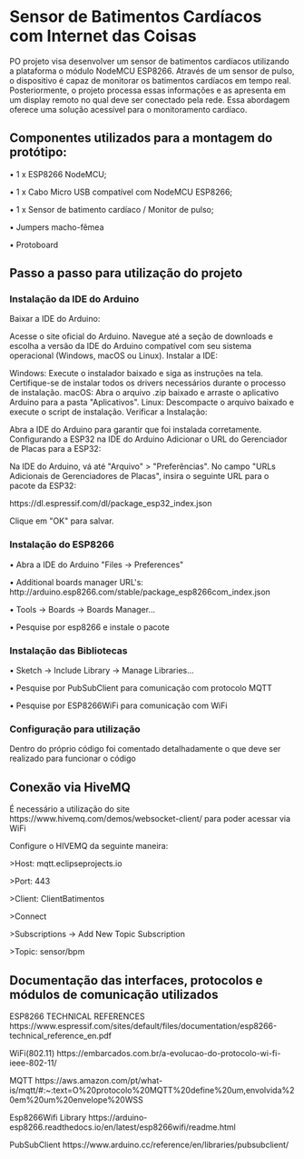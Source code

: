 <h1>Sensor de Batimentos Cardíacos com Internet das Coisas</h1>
PO projeto visa desenvolver um sensor de batimentos cardíacos utilizando a
plataforma o módulo NodeMCU ESP8266. Através de um sensor de pulso, o
dispositivo é capaz de monitorar os batimentos cardíacos em tempo real.
Posteriormente, o projeto processa essas informações e as apresenta em um
display remoto no qual deve ser conectado pela rede. Essa abordagem oferece
uma solução acessível para o monitoramento cardíaco.


<h2>Componentes utilizados para a montagem do protótipo:</h2>
<p> •	1 x ESP8266 NodeMCU; </p>
<p> •	1 x Cabo Micro USB compatível com NodeMCU ESP8266; </p>
<p> •	1 x Sensor de batimento cardíaco / Monitor de pulso; </p>
<p> •	Jumpers macho-fêmea </p>
<p> • Protoboard </p>

<h2>Passo a passo para utilização do projeto </h2>
<h3> Instalação da IDE do Arduino</h3>
<p>Baixar a IDE do Arduino: </p>
<p>Acesse o site oficial do Arduino. Navegue até a seção de downloads e escolha a versão da IDE do Arduino compatível com seu sistema operacional (Windows, macOS ou Linux). Instalar a IDE:</p>
<p>Windows: Execute o instalador baixado e siga as instruções na tela. Certifique-se de instalar todos os drivers necessários durante o processo de instalação. macOS: Abra o arquivo .zip baixado e arraste o aplicativo Arduino para a pasta "Aplicativos". Linux: Descompacte o arquivo baixado e execute o script de instalação. Verificar a Instalação:</p>
<p>Abra a IDE do Arduino para garantir que foi instalada corretamente. Configurando a ESP32 na IDE do Arduino Adicionar o URL do Gerenciador de Placas para a ESP32:</p>
<p>Na IDE do Arduino, vá até "Arquivo" > "Preferências". No campo "URLs Adicionais de Gerenciadores de Placas", insira o seguinte URL para o pacote da ESP32:</p>
<p>https://dl.espressif.com/dl/package_esp32_index.json</p>
<p>Clique em "OK" para salvar.</p>

<h3>Instalação do ESP8266</h3>
<p>• Abra a IDE do Arduino "Files -> Preferences"</p>
<p>• Additional boards manager URL's: http://arduino.esp8266.com/stable/package_esp8266com_index.json</p>
<p>• Tools -> Boards -> Boards Manager... </p>
<p>• Pesquise por esp8266 e instale o pacote </p>


<h3>Instalação das Bibliotecas </h3>
<p>• Sketch -> Include Library -> Manage Libraries... </p>
<p>• Pesquise por PubSubClient para comunicação com protocolo MQTT </p>
<p>• Pesquise por ESP8266WiFi  para comunicação com WiFi </p>

<h3>Configuração para utilização </h3>
<p>Dentro do próprio código foi comentado detalhadamente o que deve ser realizado para funcionar o código </p>


<h2>Conexão via HiveMQ </h2>
<p>É necessário a utilização do site https://www.hivemq.com/demos/websocket-client/ para poder acessar via WiFi </p>
<p>Configure o HIVEMQ da seguinte maneira: </p>
<p> >Host: mqtt.eclipseprojects.io</p>
<p> >Port: 443</p>
<p> >Client: ClientBatimentos</p>
<p> >Connect </p>
<p> >Subscriptions -> Add New Topic Subscription </p>
<p> >Topic: sensor/bpm</p>






<h2> Documentação das interfaces, protocolos e módulos de comunicação utilizados </h2>
<p> ESP8266 TECHNICAL REFERENCES https://www.espressif.com/sites/default/files/documentation/esp8266-technical_reference_en.pdf </p>
<p> WiFi(802.11) https://embarcados.com.br/a-evolucao-do-protocolo-wi-fi-ieee-802-11/ </p>
<p> MQTT https://aws.amazon.com/pt/what-is/mqtt/#:~:text=O%20protocolo%20MQTT%20define%20um,envolvida%20em%20um%20envelope%20WSS </p>
<p>Esp8266Wifi Library https://arduino-esp8266.readthedocs.io/en/latest/esp8266wifi/readme.html </p>
<p>PubSubClient https://www.arduino.cc/reference/en/libraries/pubsubclient/ </p>
